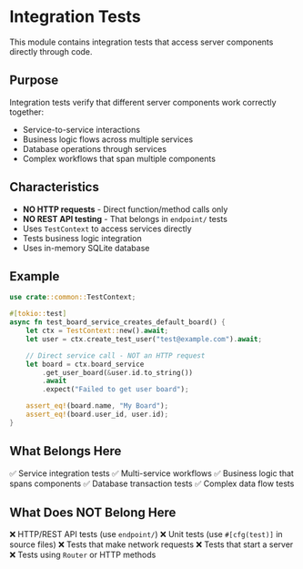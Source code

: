 # Integration Tests

This module contains integration tests that access server components directly through code.

## Purpose

Integration tests verify that different server components work correctly together:
- Service-to-service interactions
- Business logic flows across multiple services
- Database operations through services
- Complex workflows that span multiple components

## Characteristics

- **NO HTTP requests** - Direct function/method calls only
- **NO REST API testing** - That belongs in `endpoint/` tests
- Uses `TestContext` to access services directly
- Tests business logic integration
- Uses in-memory SQLite database

## Example

```rust
use crate::common::TestContext;

#[tokio::test]
async fn test_board_service_creates_default_board() {
    let ctx = TestContext::new().await;
    let user = ctx.create_test_user("test@example.com").await;

    // Direct service call - NOT an HTTP request
    let board = ctx.board_service
        .get_user_board(&user.id.to_string())
        .await
        .expect("Failed to get user board");

    assert_eq!(board.name, "My Board");
    assert_eq!(board.user_id, user.id);
}
```

## What Belongs Here

✅ Service integration tests
✅ Multi-service workflows
✅ Business logic that spans components
✅ Database transaction tests
✅ Complex data flow tests

## What Does NOT Belong Here

❌ HTTP/REST API tests (use `endpoint/`)
❌ Unit tests (use `#[cfg(test)]` in source files)
❌ Tests that make network requests
❌ Tests that start a server
❌ Tests using `Router` or HTTP methods
